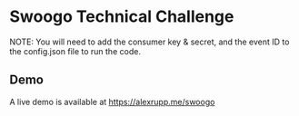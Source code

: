 # Swoogo Technical Challenge

NOTE: You will need to add the consumer key & secret, and the event ID to the config.json file to run the code.


## Demo

A live demo is available at https://alexrupp.me/swoogo